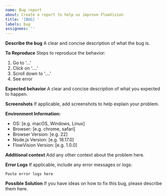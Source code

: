 ```yaml
---
name: Bug report
about: Create a report to help us improve FlowVision
title: '[BUG] '
labels: bug
assignees: ''
---
```


**Describe the bug**
A clear and concise description of what the bug is.

**To Reproduce**
Steps to reproduce the behavior:
1. Go to '...'
2. Click on '....'
3. Scroll down to '....'
4. See error

**Expected behavior**
A clear and concise description of what you expected to happen.

**Screenshots**
If applicable, add screenshots to help explain your problem.

**Environment Information:**
 - OS: [e.g. macOS, Windows, Linux]
 - Browser: [e.g. chrome, safari]
 - Browser Version: [e.g. 22]
 - Node.js Version: [e.g. 18.17.0]
 - FlowVision Version: [e.g. 1.0.0]

**Additional context**
Add any other context about the problem here.

**Error Logs**
If applicable, include any error messages or logs:
```
Paste error logs here
```

**Possible Solution**
If you have ideas on how to fix this bug, please describe them here.